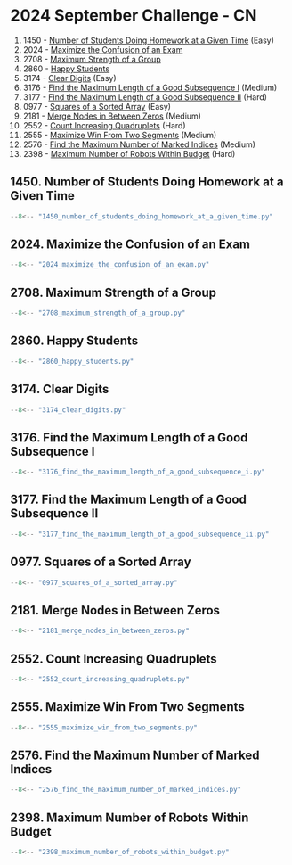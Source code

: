 # 2024 September Challenge - CN

1. 1450 - [Number of Students Doing Homework at a Given Time](https://leetcode.com/problems/number-of-students-doing-homework-at-a-given-time/) (Easy)
2. 2024 - [Maximize the Confusion of an Exam](https://leetcode.com/problems/maximize-the-confusion-of-an-exam/)
3. 2708 - [Maximum Strength of a Group](https://leetcode.com/problems/maximum-strength-of-a-group/)
4. 2860 - [Happy Students](https://leetcode.com/problems/happy-students/)
5. 3174 - [Clear Digits](https://leetcode.com/problems/clear-digits/) (Easy)
6. 3176 - [Find the Maximum Length of a Good Subsequence I](https://leetcode.com/problems/find-the-maximum-length-of-a-good-subsequence-i/) (Medium)
7. 3177 - [Find the Maximum Length of a Good Subsequence II](https://leetcode.com/problems/find-the-maximum-length-of-a-good-subsequence-ii/) (Hard)
8. 0977 - [Squares of a Sorted Array](https://leetcode.com/problems/squares-of-a-sorted-array/) (Easy)
9. 2181 - [Merge Nodes in Between Zeros](https://leetcode.com/problems/merge-nodes-in-between-zeros/) (Medium)
10. 2552 - [Count Increasing Quadruplets](https://leetcode.com/problems/count-increasing-quadruplets/) (Hard)
11. 2555 - [Maximize Win From Two Segments](https://leetcode.com/problems/maximize-win-from-two-segments/) (Medium)
12. 2576 - [Find the Maximum Number of Marked Indices](https://leetcode.com/problems/find-the-maximum-number-of-marked-indices/) (Medium)
13. 2398 - [Maximum Number of Robots Within Budget](https://leetcode.com/problems/maximum-number-of-robots-within-budget/) (Hard)

## 1450. Number of Students Doing Homework at a Given Time

```python
--8<-- "1450_number_of_students_doing_homework_at_a_given_time.py"
```

## 2024. Maximize the Confusion of an Exam

```python
--8<-- "2024_maximize_the_confusion_of_an_exam.py"
```

## 2708. Maximum Strength of a Group

```python
--8<-- "2708_maximum_strength_of_a_group.py"
```

## 2860. Happy Students

```python
--8<-- "2860_happy_students.py"
```

## 3174. Clear Digits

```python
--8<-- "3174_clear_digits.py"
```

## 3176. Find the Maximum Length of a Good Subsequence I

```python
--8<-- "3176_find_the_maximum_length_of_a_good_subsequence_i.py"
```

## 3177. Find the Maximum Length of a Good Subsequence II

```python
--8<-- "3177_find_the_maximum_length_of_a_good_subsequence_ii.py"
```

## 0977. Squares of a Sorted Array

```python
--8<-- "0977_squares_of_a_sorted_array.py"
```

## 2181. Merge Nodes in Between Zeros

```python
--8<-- "2181_merge_nodes_in_between_zeros.py"
```

## 2552. Count Increasing Quadruplets

```python
--8<-- "2552_count_increasing_quadruplets.py"
```

## 2555. Maximize Win From Two Segments

```python
--8<-- "2555_maximize_win_from_two_segments.py"
```

## 2576. Find the Maximum Number of Marked Indices

```python
--8<-- "2576_find_the_maximum_number_of_marked_indices.py"
```

## 2398. Maximum Number of Robots Within Budget

```python
--8<-- "2398_maximum_number_of_robots_within_budget.py"
```
